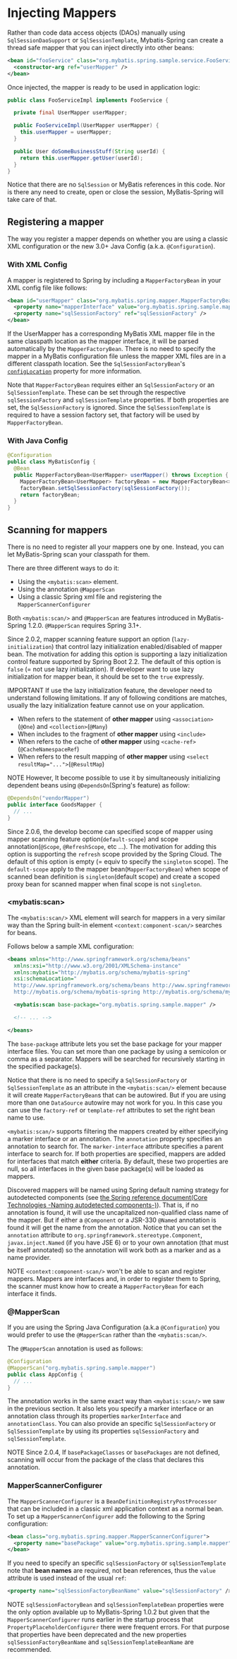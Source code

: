 <a name="Injecting_Mappers"></a>
# Injecting Mappers

Rather than code data access objects (DAOs) manually using `SqlSessionDaoSupport` or `SqlSessionTemplate`, Mybatis-Spring can create a thread safe mapper that you can inject directly into other beans:

```xml
<bean id="fooService" class="org.mybatis.spring.sample.service.FooServiceImpl">
  <constructor-arg ref="userMapper" />
</bean>
```

Once injected, the mapper is ready to be used in application logic:

```java
public class FooServiceImpl implements FooService {

  private final UserMapper userMapper;

  public FooServiceImpl(UserMapper userMapper) {
    this.userMapper = userMapper;
  }

  public User doSomeBusinessStuff(String userId) {
    return this.userMapper.getUser(userId);
  }
}
```

Notice that there are no `SqlSession` or MyBatis references in this code. Nor is there any need to create, open or close the session, MyBatis-Spring will take care of that.

<a name="register"></a>
## Registering a mapper

The way you register a mapper depends on whether you are using a classic XML configuration or the new 3.0+ Java Config (a.k.a. `@Configuration`).

### With XML Config

A mapper is registered to Spring by including a `MapperFactoryBean` in your XML config file like follows:

```xml
<bean id="userMapper" class="org.mybatis.spring.mapper.MapperFactoryBean">
  <property name="mapperInterface" value="org.mybatis.spring.sample.mapper.UserMapper" />
  <property name="sqlSessionFactory" ref="sqlSessionFactory" />
</bean>
```

If the UserMapper has a corresponding MyBatis XML mapper file in the same classpath location as the mapper interface, it will be parsed automatically by the `MapperFactoryBean`.
There is no need to specify the mapper in a MyBatis configuration file unless the mapper XML files are in a different classpath location. See the `SqlSessionFactoryBean`'s [`configLocation`](factorybean.html) property for more information.

Note that `MapperFactoryBean` requires either an `SqlSessionFactory` or an `SqlSessionTemplate`. These can be set through the respective `sqlSessionFactory` and `sqlSessionTemplate` properties.
If both properties are set, the `SqlSessionFactory` is ignored. Since the `SqlSessionTemplate` is required to have a session factory set, that factory will be used by `MapperFactoryBean`.

### With Java Config

```java
@Configuration
public class MyBatisConfig {
  @Bean
  public MapperFactoryBean<UserMapper> userMapper() throws Exception {
    MapperFactoryBean<UserMapper> factoryBean = new MapperFactoryBean<>(UserMapper.class);
    factoryBean.setSqlSessionFactory(sqlSessionFactory());
    return factoryBean;
  }
}
```

<a name="scan"></a>
## Scanning for mappers

There is no need to register all your mappers one by one. Instead, you can let MyBatis-Spring scan your classpath for them.

There are three different ways to do it:

* Using the `<mybatis:scan>` element.
* Using the annotation `@MapperScan`
* Using a classic Spring xml file and registering the `MapperScannerConfigurer`

Both `<mybatis:scan/>` and `@MapperScan` are features introduced in MyBatis-Spring 1.2.0. `@MapperScan` requires Spring 3.1+.

Since 2.0.2, mapper scanning feature support an option (`lazy-initialization`) that control lazy initialization enabled/disabled of mapper bean.
The motivation for adding this option is supporting a lazy initialization control feature supported by Spring Boot 2.2. The default of this option is `false` (= not use lazy initialization).
If developer want to use lazy initialization for mapper bean, it should be set to the `true` expressly.

<span class="label important">IMPORTANT</span>
If use the lazy initialization feature, the developer need to understand following limitations. If any of following conditions are matches, usually the lazy initialization feature cannot use on your application.

* When refers to the statement of **other mapper** using `<association>`(`@One`) and `<collection>`(`@Many`)
* When includes to the fragment of **other mapper** using `<include>`
* When refers to the cache of **other mapper** using `<cache-ref>`(`@CacheNamespaceRef`)
* When refers to the result mapping of **other mapper** using `<select resultMap="...">`(`@ResultMap`)

<span class="label important">NOTE</span>
However, It become possible to use it by simultaneously initializing dependent beans using `@DependsOn`(Spring's feature) as follow:

```java
@DependsOn("vendorMapper")
public interface GoodsMapper {
  // ...
}
```

Since 2.0.6, the develop become can specified scope of mapper using mapper scanning feature option(`default-scope`) and scope annotation(`@Scope`, `@RefreshScope`, etc ...).
The motivation for adding this option is supporting the `refresh` scope provided by the Spring Cloud. The default of this option is empty (= equiv to specify the `singleton` scope).
The `default-scope` apply to the mapper bean(`MapperFactoryBean`) when scope of scanned bean definition is `singleton`(default scope) and create a scoped proxy bean for scanned mapper when final scope is not `singleton`.

### \<mybatis:scan\>

The `<mybatis:scan/>` XML element will search for mappers in a very similar way than the Spring built-in element `<context:component-scan/>` searches for beans.

Follows below a sample XML configuration:

```xml
<beans xmlns="http://www.springframework.org/schema/beans"
  xmlns:xsi="http://www.w3.org/2001/XMLSchema-instance"
  xmlns:mybatis="http://mybatis.org/schema/mybatis-spring"
  xsi:schemaLocation="
  http://www.springframework.org/schema/beans http://www.springframework.org/schema/beans/spring-beans.xsd
  http://mybatis.org/schema/mybatis-spring http://mybatis.org/schema/mybatis-spring.xsd">

  <mybatis:scan base-package="org.mybatis.spring.sample.mapper" />

  <!-- ... -->

</beans>
```

The `base-package` attribute lets you set the base package for your mapper interface files. You can set more than one package by using a semicolon or comma as a separator. Mappers will be searched for recursively starting in the specified package(s).

Notice that there is no need to specify a `SqlSessionFactory` or `SqlSessionTemplate` as an attribute in the `<mybatis:scan/>` element because it will create `MapperFactoryBean`s that can be autowired.
But if you are using more than one `DataSource` autowire may not work for you. In this case you can use the `factory-ref` or `template-ref` attributes to set the right bean name to use.

`<mybatis:scan/>` supports filtering the mappers created by either specifying a marker interface or an annotation. The `annotation` property specifies an annotation to search for.
The `marker-interface` attribute specifies a parent interface to search for. If both properties are specified, mappers are added for interfaces that match **either** criteria.
By default, these two properties are null, so all interfaces in the given base package(s) will be loaded as mappers.

Discovered mappers will be named using Spring default naming strategy for autodetected components (see [the Spring reference document(Core Technologies -Naming autodetected components-)](https://docs.spring.io/spring/docs/current/spring-framework-reference/core.html#beans-scanning-name-generator)).
That is, if no annotation is found, it will use the uncapitalized non-qualified class name of the mapper. But if either a `@Component` or a JSR-330 `@Named` annotation is found it will get the name from the annotation.
Notice that you can set the `annotation` attribute to `org.springframework.stereotype.Component`, `javax.inject.Named` (if you have JSE 6) or to your own annotation (that must be itself annotated) so the annotation will work both as a marker and as a name provider.

<span class="label important">NOTE</span>
`<context:component-scan/>` won't be able to scan and register mappers. Mappers are interfaces and, in order to register them to Spring, the scanner must know how to create a `MapperFactoryBean` for each interface it finds.

### @MapperScan

If you are using the Spring Java Configuration (a.k.a `@Configuration`) you would prefer to use the `@MapperScan` rather than the `<mybatis:scan/>`.

The `@MapperScan` annotation is used as follows:

```java
@Configuration
@MapperScan("org.mybatis.spring.sample.mapper")
public class AppConfig {
  // ...
}
```

The annotation works in the same exact way than `<mybatis:scan/>` we saw in the previous section. It also lets you specify a marker interface or an annotation class through its properties `markerInterface` and `annotationClass`.
You can also provide an specific `SqlSessionFactory` or `SqlSessionTemplate` by using its properties `sqlSessionFactory` and `sqlSessionTemplate`.

<span class="label important">NOTE</span>
Since 2.0.4, If `basePackageClasses` or `basePackages` are not defined, scanning will occur from the package of the class that declares this annotation.

### MapperScannerConfigurer

The `MapperScannerConfigurer` is a `BeanDefinitionRegistryPostProcessor` that can be included in a classic xml application context as a normal bean.
To set up a `MapperScannerConfigurer` add the following to the Spring configuration:

```xml
<bean class="org.mybatis.spring.mapper.MapperScannerConfigurer">
  <property name="basePackage" value="org.mybatis.spring.sample.mapper" />
</bean>
```

If you need to specify an specific `sqlSessionFactory` or `sqlSessionTemplate` note that **bean names** are required, not bean references, thus the `value` attribute is used instead of the usual `ref`:

```xml
<property name="sqlSessionFactoryBeanName" value="sqlSessionFactory" />
```

<span class="label important">NOTE</span>
`sqlSessionFactoryBean` and `sqlSessionTemplateBean` properties were the only option available up to MyBatis-Spring 1.0.2 but given that the `MapperScannerConfigurer` runs earlier in the startup process that `PropertyPlaceholderConfigurer` there were frequent errors.
For that purpose that properties have been deprecated and the new properties `sqlSessionFactoryBeanName` and `sqlSessionTemplateBeanName` are recommended.
